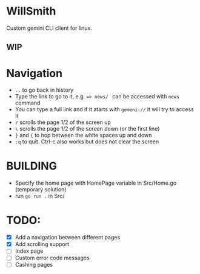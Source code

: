# WillSmith
Custom gemini CLI client for linux. 
## WIP

# Navigation
- ```..``` to go back in history
- Type the link to go to it, e.g. ```=> news/ ``` can be accessed with ```news``` command
- You can type a full link and if it atarts with ```gemeni://``` it will try to access it
- ```/``` scrolls the page 1/2 of the screen up
- ```\``` scrolls the page 1/2 of the screen down (or the first line) 
- ```}``` and ```{``` to hop between the white spaces up and down
- ```:q``` to quit. Ctrl-c also works but does not clear the screen

# BUILDING
- Specify the home page with HomePage variable in Src/Home.go (temporary solution)
- run ```go run .``` in Src/

# TODO:
- [x] Add a navigation between different pages
- [x] Add scrolling support
- [ ] Index page
- [ ] Custom error code messages
- [ ] Cashing pages
